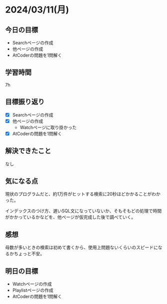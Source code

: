 # 2024/03/11(月)

## 今日の目標
* Searchページの作成
* 他ページの作成
* AtCoderの問題を1問解く

## 学習時間
7h

## 目標振り返り
* [x] Searchページの作成
* [x] 他ページの作成
  * Watchページに取り掛かった
* [x] AtCoderの問題を1問解く

## 解決できたこと
なし

## 気になる点
現状のプログラムだと、約1万件がヒットする検索に20秒ほどかかることがわかった。

インデックスのつけ方、遅いSQL文になっていないか、そもそもどの処理で時間がかかっているかなどを、他ページが仮完成した後で調べていく。

## 感想
母数が多いときの検索は初めて書くから、使用上問題ないくらいのスピードになるかちょっと不安。

## 明日の目標
* Watchページの作成
* Playlistページの作成
* AtCoderの問題を1問解く